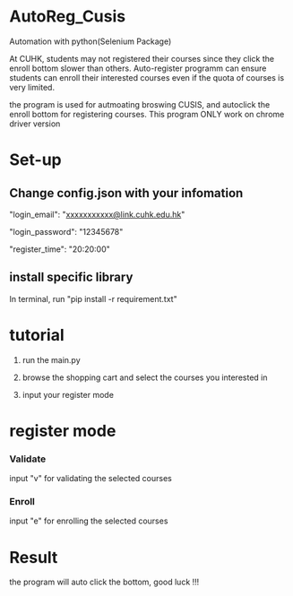 # AutoReg_Cusis
Automation with python(Selenium Package)

At CUHK, students may not registered their courses since they click the enroll bottom slower than others. Auto-register programm can ensure students 
can enroll their interested courses even if the quota of courses is very limited.


the program is used for autmoating broswing CUSIS, and autoclick the enroll bottom for registering courses.
This program ONLY work on chrome driver version

# Set-up
## Change config.json with your infomation
"login_email": "xxxxxxxxxxx@link.cuhk.edu.hk"

"login_password": "12345678"

"register_time": "20:20:00"

## install specific library
In terminal, run "pip install -r requirement.txt"
# tutorial

1. run the main.py

2. browse the shopping cart and select the courses you interested in

3. input your register mode

# register mode
### Validate
input "v" for validating the selected courses
### Enroll
input "e" for enrolling the selected courses

# Result
the program will auto click the bottom, good luck !!!